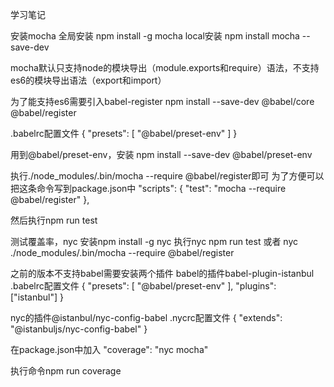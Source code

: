 学习笔记

安装mocha
全局安装 npm install -g mocha
local安装 npm install mocha --save-dev

mocha默认只支持node的模块导出（module.exports和require）语法，不支持es6的模块导出语法（export和import）

为了能支持es6需要引入babel-register
npm install --save-dev @babel/core @babel/register

.babelrc配置文件
{
    "presets": [
        "@babel/preset-env"
    ]
}

用到@babel/preset-env，安装
npm install --save-dev @babel/preset-env

执行./node_modules/.bin/mocha --require @babel/register即可
为了方便可以把这条命令写到package.json中
"scripts": {
    "test": "mocha --require @babel/register"
  },

  然后执行npm run test


  测试覆盖率，nyc
  安装npm install -g nyc
  执行nyc npm run test 或者 nyc ./node_modules/.bin/mocha --require @babel/register

  之前的版本不支持babel需要安装两个插件
  babel的插件babel-plugin-istanbul
  .babelrc配置文件
  {
    "presets": [
        "@babel/preset-env"
    ],
    "plugins": ["istanbul"]
  }

  nyc的插件@istanbul/nyc-config-babel
  .nycrc配置文件
  {
    "extends": "@istanbuljs/nyc-config-babel"
  }

  在package.json中加入
  "coverage": "nyc mocha"

  执行命令npm run coverage





